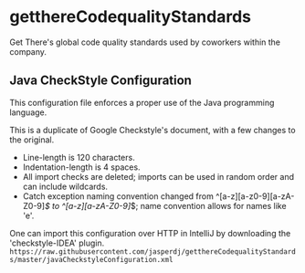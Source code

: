 # getthereCodequalityStandards
Get There's global code quality standards used by coworkers within the company. 

## Java CheckStyle Configuration 
This configuration file enforces a proper use of the Java programming language. 

This is a duplicate of Google Checkstyle's document, with a few changes to the original. 
- Line-length is 120 characters.
- Indentation-length is 4 spaces. 
- All import checks are deleted; imports can be used in random order and can include wildcards.  
- Catch exception naming convention changed from ^[a-z][a-z0-9][a-zA-Z0-9]*$ to ^[a-z][a-zA-Z0-9]*$; name convention allows for names like 'e'. 

One can import this configuration over HTTP in IntelliJ by downloading the 'checkstyle-IDEA' plugin. 
`https://raw.githubusercontent.com/jasperdj/getthereCodequalityStandards/master/javaCheckstyleConfiguration.xml`

